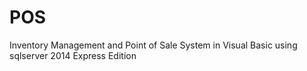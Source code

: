 # POS
Inventory Management and Point of Sale System in Visual Basic using sqlserver 2014 Express Edition
